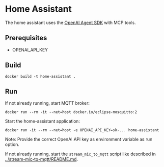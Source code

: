 # Home Assistant

The home assistant uses the [OpenAI Agent SDK](https://openai.github.io/openai-agents-python/) with MCP tools.

## Prerequisites

- OPENAI_API_KEY

## Build

```shell
docker build -t home-assistant .
```

## Run

If not already running, start MQTT broker:

```shell
docker run --rm -it --net=host docker.io/eclipse-mosquitto:2
```

Start the home-assistant application:

```shell
docker run -it --rm --net=host -e OPENAI_API_KEY=sk-... home-assistant
```

Note: Provide the correct OpenAI API key as environment variable as run option.

If not already running, start the `stream_mic_to_mqtt` script like described in [../stream-mic-to-mqtt/README.md](../stream-mic-to-mqtt/README.md).